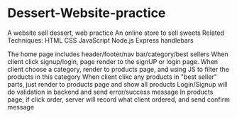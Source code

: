 # Dessert-Website-practice
A website sell dessert, web practice
An online store to sell sweets 
Related Techniques: HTML CSS JavaScript Node.js Express handlebars

The home page includes header/footer/nav bar/category/best sellers 
When client click signup/login, page render to the signUP or login page. 
When client choose a category, render to products page, and using JS to filter the products in this category 
When client clikc any products in "best seller" parts, just render to products page and show all products
Login/Signup will do validation in backend and send error/success message
In products page, if click order, server will record what client ordered, and send confirm message
